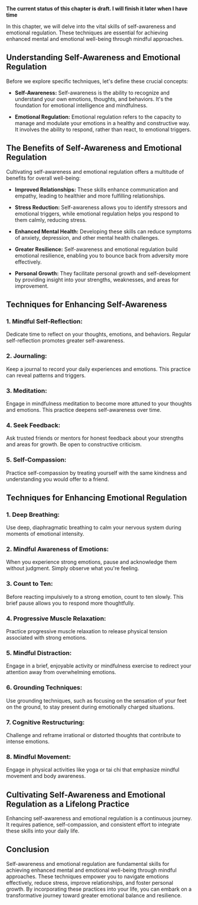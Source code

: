 **The current status of this chapter is draft. I will finish it later when I have time**

In this chapter, we will delve into the vital skills of self-awareness and emotional regulation. These techniques are essential for achieving enhanced mental and emotional well-being through mindful approaches.

**Understanding Self-Awareness and Emotional Regulation**
---------------------------------------------------------

Before we explore specific techniques, let's define these crucial concepts:

* **Self-Awareness:** Self-awareness is the ability to recognize and understand your own emotions, thoughts, and behaviors. It's the foundation for emotional intelligence and mindfulness.

* **Emotional Regulation:** Emotional regulation refers to the capacity to manage and modulate your emotions in a healthy and constructive way. It involves the ability to respond, rather than react, to emotional triggers.

**The Benefits of Self-Awareness and Emotional Regulation**
-----------------------------------------------------------

Cultivating self-awareness and emotional regulation offers a multitude of benefits for overall well-being:

* **Improved Relationships:** These skills enhance communication and empathy, leading to healthier and more fulfilling relationships.

* **Stress Reduction:** Self-awareness allows you to identify stressors and emotional triggers, while emotional regulation helps you respond to them calmly, reducing stress.

* **Enhanced Mental Health:** Developing these skills can reduce symptoms of anxiety, depression, and other mental health challenges.

* **Greater Resilience:** Self-awareness and emotional regulation build emotional resilience, enabling you to bounce back from adversity more effectively.

* **Personal Growth:** They facilitate personal growth and self-development by providing insight into your strengths, weaknesses, and areas for improvement.

**Techniques for Enhancing Self-Awareness**
-------------------------------------------

### **1. Mindful Self-Reflection:**

Dedicate time to reflect on your thoughts, emotions, and behaviors. Regular self-reflection promotes greater self-awareness.

### **2. Journaling:**

Keep a journal to record your daily experiences and emotions. This practice can reveal patterns and triggers.

### **3. Meditation:**

Engage in mindfulness meditation to become more attuned to your thoughts and emotions. This practice deepens self-awareness over time.

### **4. Seek Feedback:**

Ask trusted friends or mentors for honest feedback about your strengths and areas for growth. Be open to constructive criticism.

### **5. Self-Compassion:**

Practice self-compassion by treating yourself with the same kindness and understanding you would offer to a friend.

**Techniques for Enhancing Emotional Regulation**
-------------------------------------------------

### **1. Deep Breathing:**

Use deep, diaphragmatic breathing to calm your nervous system during moments of emotional intensity.

### **2. Mindful Awareness of Emotions:**

When you experience strong emotions, pause and acknowledge them without judgment. Simply observe what you're feeling.

### **3. Count to Ten:**

Before reacting impulsively to a strong emotion, count to ten slowly. This brief pause allows you to respond more thoughtfully.

### **4. Progressive Muscle Relaxation:**

Practice progressive muscle relaxation to release physical tension associated with strong emotions.

### **5. Mindful Distraction:**

Engage in a brief, enjoyable activity or mindfulness exercise to redirect your attention away from overwhelming emotions.

### **6. Grounding Techniques:**

Use grounding techniques, such as focusing on the sensation of your feet on the ground, to stay present during emotionally charged situations.

### **7. Cognitive Restructuring:**

Challenge and reframe irrational or distorted thoughts that contribute to intense emotions.

### **8. Mindful Movement:**

Engage in physical activities like yoga or tai chi that emphasize mindful movement and body awareness.

**Cultivating Self-Awareness and Emotional Regulation as a Lifelong Practice**
------------------------------------------------------------------------------

Enhancing self-awareness and emotional regulation is a continuous journey. It requires patience, self-compassion, and consistent effort to integrate these skills into your daily life.

**Conclusion**
--------------

Self-awareness and emotional regulation are fundamental skills for achieving enhanced mental and emotional well-being through mindful approaches. These techniques empower you to navigate emotions effectively, reduce stress, improve relationships, and foster personal growth. By incorporating these practices into your life, you can embark on a transformative journey toward greater emotional balance and resilience.
